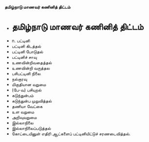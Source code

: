 **தமிழ்நாடு மாணவர் கணினித் திட்டம்**
- # தமிழ்நாடு மாணவர் கணினித் திட்டம்
- n. பட்டினி
- பட்டினி கிடத்தல்
- பட்டினி போடுதல்
- பட்டினிச் சாவு
- உணவின்றிவதைத்தல்
- உணவின்றி வருத்தல
- பசிபட்டினி நிலை
- நல்குரவு
- மிகுதியான வறுமை
- (பே-வ) பசியுறல்
- கடுந்துன்பம்
- கடுந்துன்ப முறுவித்தல்
- தணியா வேட்கை
- உள வறுமை
- அறிவுவறுமை
- இல்லாநிலை
- இல்லாநிலைப்படுத்தல்
- கோட்டையினுள் எதிரி ஆட்களைப் பட்டினியிட்டுச் சரணடைவித்தல்.

